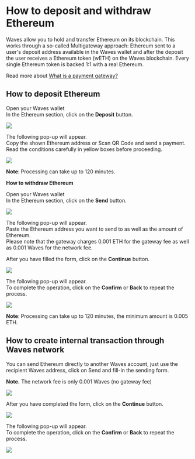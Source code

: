 # How to deposit and withdraw Ethereum

Waves allow you to hold and transfer Ethereum on its blockchain. This works through a so-called Multigateway approach: Ethereum sent to a user's deposit address available in the Waves wallet and after the deposit the user receives a Ethereum token \(wETH\) on the Waves blockchain. Every single Ethereum token is backed 1:1 with a real Ethereum.

Read more about [What is a payment gateway?](/waves-client/transfers-and-gateways/payment-gateway.md)

## How to deposit Ethereum

Open your Waves wallet  
In the Ethereum section, click on the **Deposit** button.

![](/_assets/ethereum_transfers_01.png)

The following pop-up will appear.  
Copy the shown Ethereum address or Scan QR Code and send a payment.  
Read the conditions carefully in yellow boxes before proceeding.

![](/_assets/ethereum_transfers_02.png)

**Note**: Processing can take up to 120 minutes.

**How to withdraw Ethereum**

Open your Waves wallet  
In the Ethereum section, click on the **Send** button.

![](/_assets/ethereum_transfers_03.png)

The following pop-up will appear.  
Paste the Ethereum address you want to send to as well as the amount of Ethereum.  
Please note that the gateway charges 0.001 ETH for the gateway fee as well as 0.001 Waves for the network fee.

After you have filled the form, click on the **Continue** button.

![](/_assets/ethereum_transfers_04.png)

The following pop-up will appear.  
To complete the operation, click on the **Confirm** or **Back** to repeat the process.

![](/_assets/ethereum_transfers_05.png)

**Note**: Processing can take up to 120 minutes, the minimum amount is 0.005 ETH.

## How to create internal transaction through Waves network

You can send Ethereum directly to another Waves account, just use the recipient Waves address, click on Send and fill-in the sending form.

**Note.** The network fee is only 0.001 Waves \(no gateway fee\)

![](/_assets/ethereum_transfers_06.png)

After you have completed the form, click on the **Continue** button.

![](/_assets/ethereum_transfers_07.png)

The following pop-up will appear.  
To complete the operation, click on the **Confirm** or **Back** to repeat the process.

![](/_assets/ethereum_transfers_08.png)


